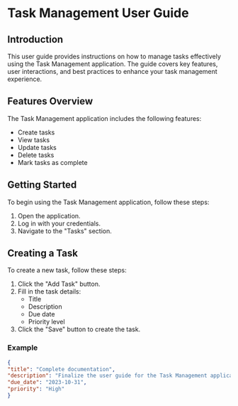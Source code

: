 # Task Management User Guide

<!-- TOC -->

## Introduction

This user guide provides instructions on how to manage tasks effectively using the Task Management application. The guide covers key features, user interactions, and best practices to enhance your task management experience.

## Features Overview

The Task Management application includes the following features:

- Create tasks
- View tasks
- Update tasks
- Delete tasks
- Mark tasks as complete

## Getting Started

To begin using the Task Management application, follow these steps:

1. Open the application.
2. Log in with your credentials.
3. Navigate to the "Tasks" section.

## Creating a Task

To create a new task, follow these steps:

1. Click the "Add Task" button.
2. Fill in the task details:
   - Title
   - Description
   - Due date
   - Priority level
3. Click the "Save" button to create the task.

### Example

```json
{
"title": "Complete documentation",
"description": "Finalize the user guide for the Task Management application.",
"due_date": "2023-10-31",
"priority": "High"
}
```
